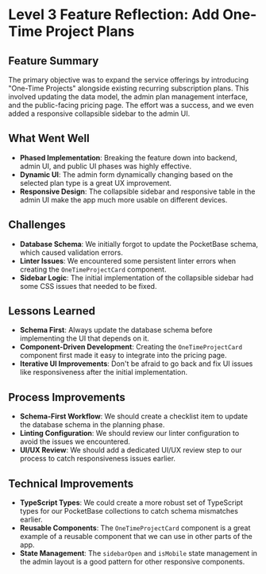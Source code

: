 # Level 3 Feature Reflection: Add One-Time Project Plans

## Feature Summary
The primary objective was to expand the service offerings by introducing "One-Time Projects" alongside existing recurring subscription plans. This involved updating the data model, the admin plan management interface, and the public-facing pricing page. The effort was a success, and we even added a responsive collapsible sidebar to the admin UI.

## What Went Well
- **Phased Implementation**: Breaking the feature down into backend, admin UI, and public UI phases was highly effective.
- **Dynamic UI**: The admin form dynamically changing based on the selected plan type is a great UX improvement.
- **Responsive Design**: The collapsible sidebar and responsive table in the admin UI make the app much more usable on different devices.

## Challenges
- **Database Schema**: We initially forgot to update the PocketBase schema, which caused validation errors.
- **Linter Issues**: We encountered some persistent linter errors when creating the `OneTimeProjectCard` component.
- **Sidebar Logic**: The initial implementation of the collapsible sidebar had some CSS issues that needed to be fixed.

## Lessons Learned
- **Schema First**: Always update the database schema before implementing the UI that depends on it.
- **Component-Driven Development**: Creating the `OneTimeProjectCard` component first made it easy to integrate into the pricing page.
- **Iterative UI Improvements**: Don't be afraid to go back and fix UI issues like responsiveness after the initial implementation.

## Process Improvements
- **Schema-First Workflow**: We should create a checklist item to update the database schema in the planning phase.
- **Linting Configuration**: We should review our linter configuration to avoid the issues we encountered.
- **UI/UX Review**: We should add a dedicated UI/UX review step to our process to catch responsiveness issues earlier.

## Technical Improvements
- **TypeScript Types**: We could create a more robust set of TypeScript types for our PocketBase collections to catch schema mismatches earlier.
- **Reusable Components**: The `OneTimeProjectCard` component is a great example of a reusable component that we can use in other parts of the app.
- **State Management**: The `sidebarOpen` and `isMobile` state management in the admin layout is a good pattern for other responsive components. 